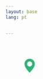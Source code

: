 ```yaml
---
layout: base
lang: pt


---
```


<g transform="translate(245 170)">
<svg svg fill="#2bb673"  xmlns="http://www.w3.org/2000/svg" width="140" height="140" viewBox="-20 -20 60 60">
<path class='pin-map' d="M8 16s6-5.686 6-10A6 6 0 0 0 2 6c0 4.314 6 10 6 10m0-7a3 3 0 1 1 0-6 3 3 0 0 1 0 6"/>
</svg>
</g>